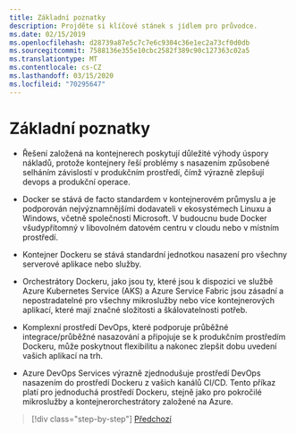 ```yaml
---
title: Základní poznatky
description: Projděte si klíčové stánek s jídlem pro průvodce.
ms.date: 02/15/2019
ms.openlocfilehash: d28739a87e5c7c7e6c9304c36e1ec2a73cf0d0db
ms.sourcegitcommit: 7588136e355e10cbc2582f389c90c127363c02a5
ms.translationtype: MT
ms.contentlocale: cs-CZ
ms.lasthandoff: 03/15/2020
ms.locfileid: "70295647"
---
```

# <a name="key-takeaways"></a>Základní poznatky

- Řešení založená na kontejnerech poskytují důležité výhody úspory nákladů, protože kontejnery řeší problémy s nasazením způsobené selháním závislostí v produkčním prostředí, čímž výrazně zlepšují devops a produkční operace.

- Docker se stává de facto standardem v kontejnerovém průmyslu a je podporován nejvýznamnějšími dodavateli v ekosystémech Linuxu a Windows, včetně společnosti Microsoft. V budoucnu bude Docker všudypřítomný v libovolném datovém centru v cloudu nebo v místním prostředí.

- Kontejner Dockeru se stává standardní jednotkou nasazení pro všechny serverové aplikace nebo služby.

- Orchestrátory Dockeru, jako jsou ty, které jsou k dispozici ve službě Azure Kubernetes Service (AKS) a Azure Service Fabric jsou zásadní a nepostradatelné pro všechny mikroslužby nebo více kontejnerových aplikací, které mají značné složitosti a škálovatelnosti potřeb.

- Komplexní prostředí DevOps, které podporuje průběžné integrace/průběžné nasazování a připojuje se k produkčním prostředím Dockeru, může poskytnout flexibilitu a nakonec zlepšit dobu uvedení vašich aplikací na trh.

- Azure DevOps Services výrazně zjednodušuje prostředí DevOps nasazením do prostředí Dockeru z vašich kanálů CI/CD. Tento příkaz platí pro jednoduchá prostředí Dockeru, stejně jako pro pokročilé mikroslužby a kontejnerorchestrátory založené na Azure.

>[!div class="step-by-step"]
>[Předchozí](../run-manage-monitor-docker-environments/monitor-containerized-application-services.md)
